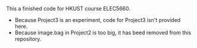 ﻿This a finished code for HKUST course ELEC5660. 

- Because Project3 is an experiment, code for Project3 isn't provided here.
- Because image.bag in Project2 is too big, it has beed removed from this repository.
